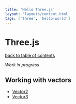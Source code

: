 ```yaml
---
title: 'Hello Three.js'
layout: 'layouts/content.html'
tags: ['three', 'hello-world']
---
```


# Three.js

[back to table of contents](../)

_Work in progress_

## Working with vectors

- [Vector2](https://threejs.org/docs/index.html#api/en/math/Vector2)
- [Vector3](https://threejs.org/docs/index.html#api/en/math/Vector3)
